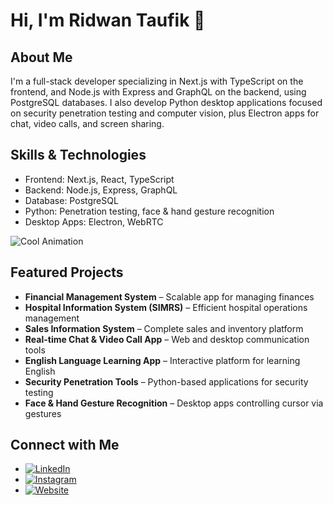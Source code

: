 # Hi, I'm Ridwan Taufik 👋

## About Me
I'm a full-stack developer specializing in Next.js with TypeScript on the frontend, and Node.js with Express and GraphQL on the backend, using PostgreSQL databases. I also develop Python desktop applications focused on security penetration testing and computer vision, plus Electron apps for chat, video calls, and screen sharing.

## Skills & Technologies
- Frontend: Next.js, React, TypeScript  
- Backend: Node.js, Express, GraphQL  
- Database: PostgreSQL  
- Python: Penetration testing, face & hand gesture recognition  
- Desktop Apps: Electron, WebRTC  

![Cool Animation](https://media.giphy.com/media/3o7aD2saalBwwftBIY/giphy.gif)

## Featured Projects
- **Financial Management System** – Scalable app for managing finances  
- **Hospital Information System (SIMRS)** – Efficient hospital operations management  
- **Sales Information System** – Complete sales and inventory platform  
- **Real-time Chat & Video Call App** – Web and desktop communication tools  
- **English Language Learning App** – Interactive platform for learning English  
- **Security Penetration Tools** – Python-based applications for security testing  
- **Face & Hand Gesture Recognition** – Desktop apps controlling cursor via gestures

## Connect with Me
- [![LinkedIn](https://img.shields.io/badge/LinkedIn-0077B5?style=for-the-badge&logo=linkedin&logoColor=white)](https://www.linkedin.com/in/ridwan-taufik-b3624325a/)
- [![Instagram](https://img.shields.io/badge/Instagram-E4405F?style=for-the-badge&logo=instagram&logoColor=white)](https://www.instagram.com/ridwantaufk/)
- [![Website](https://img.shields.io/badge/Website-000000?style=for-the-badge&logo=github&logoColor=white)](https://ridwantaufk.github.io/ridwan-portfolio-fullstack-developer/)
